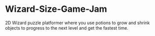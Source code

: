 # Wizard-Size-Game-Jam
2D Wizard puzzle platformer where you use potions to grow and shrink objects to progress to the next level and get the fastest time.
